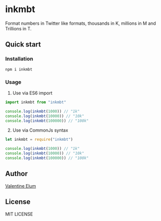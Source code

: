 # inkmbt

Format numbers in Twitter like formats, thousands in K, millions in M and Trillions in T.

## Quick start

### Installation

```shell
npm i inkmbt
```

### Usage

1. Use via ES6 import

```javascript
import inkmbt from "inkmbt"

console.log(inkmbt(1000)) // "1k"
console.log(inkmbt(10000)) // "10k"
console.log(inkmbt(100000)) // "100k"
```

2. Use via CommonJs syntax

```javascript
let inkmbt = require("inkmbt")

console.log(inkmbt(1000)) // "1k"
console.log(inkmbt(10000)) // "10k"
console.log(inkmbt(100000)) // "100k"
```

## Author

[Valentine Elum](https://twitter.com/vahlcode)

## License

MIT LICENSE
